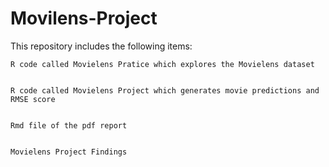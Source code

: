 # Movilens-Project
This repository includes the following items:

    R code called Movielens Pratice which explores the Movielens dataset
    
   
    R code called Movielens Project which generates movie predictions and RMSE score
    
    
    Rmd file of the pdf report
    
    
    Movielens Project Findings
